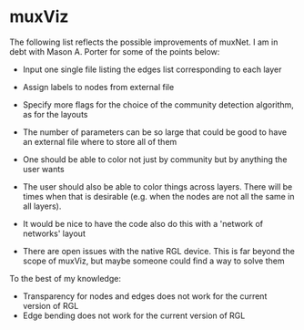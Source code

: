 muxViz
======

The following list reflects the possible improvements of muxNet. I am in debt with Mason A. Porter for some of the points below:

- Input one single file listing the edges list corresponding to each layer

- Assign labels to nodes from external file

- Specify more flags for the choice of the community detection algorithm, as for the layouts

- The number of parameters can be so large that could be good to have an external file where to store all of them

- One should be able to color not just by community but by anything the user wants

- The user should also be able to color things across layers. There will be times when that is desirable (e.g. when the nodes are not all the same in all layers).

- It would be nice to have the code also do this with a 'network of networks' layout

- There are open issues with the native RGL device. This is far beyond the scope of muxViz, but maybe someone could find a way to solve them


To the best of my knowledge:

- Transparency for nodes and edges does not work for the current version of RGL 
- Edge bending does not work for the current version of RGL